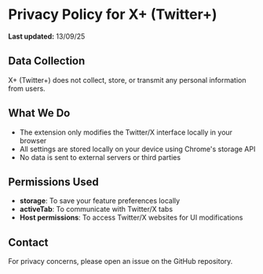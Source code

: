 # Privacy Policy for X+ (Twitter+)

**Last updated:** 13/09/25

## Data Collection
X+ (Twitter+) does not collect, store, or transmit any personal information from users.

## What We Do
- The extension only modifies the Twitter/X interface locally in your browser
- All settings are stored locally on your device using Chrome's storage API
- No data is sent to external servers or third parties

## Permissions Used
- **storage**: To save your feature preferences locally
- **activeTab**: To communicate with Twitter/X tabs
- **Host permissions**: To access Twitter/X websites for UI modifications

## Contact
For privacy concerns, please open an issue on the GitHub repository.
